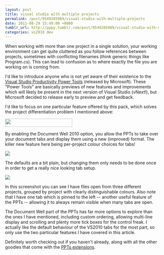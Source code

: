 ```yaml
---
layout: post
title: visual studio with multiple projects
permalink: /post/9549285969/visual-studio-with-multiple-projects
date: 2011-08-29 15:49:00 +0000
tumblr_url: http://pppy.tumblr.com/post/9549285969/visual-studio-with-multiple-projects
categories: vs2010 dev
---
```

<p>When working with more than one project in a single solution, your working environment can get quite cluttered as you follow references between projects, sometimes with conflicting filenames (think generic things like Program.cs). This can lead to confusion as to where exactly the file you are working on is coming from.</p>&#13;
<p>I'd like to introduce anyone who is not yet aware of their existence to the <a target="_blank" href="http://visualstudiogallery.msdn.microsoft.com/d0d33361-18e2-46c0-8ff2-4adea1e34fef/">Visual Studio Productivity Power Tools</a> (released by Microsoft). These "Power Tools" are basically previews of new features and improvements which will likely be present in the next version of Visual Studio (vNext!), but Microsoft decided to release early to preview and get feedback.</p>&#13;
<p>I'd like to focus on one particular feature offered by this pack, which solves the project differentiation problem I mentioned above:</p>&#13;
<p><img src="http://puu.sh/4VKV" width="220" height="27" /></p>&#13;
<p>By enabling the Document Well 2010 option, you allow the PPTs to take over your document tabs and display them using a new (improved) format. The killer new feature here being per-project colour choices for tabs!</p>&#13;
<p><img src="http://puu.sh/4VLf" /></p>&#13;
<p>The defaults are a bit plain, but changing them only needs to be done once in order to get a really nice looking tab setup.</p>&#13;
<p><img src="http://puu.sh/4VLo" /></p>&#13;
<p>In this screenshot you can see I have files open from three different projects, grouped by project with clearly distinguishable colours. Also note that I have one tab which is pinned to the left -- another useful feature of the PPTs -- allowing it to always remain visible when many tabs are open.</p>&#13;
<p>The Document Well part of the PPTs has far more options to explore than the ones I have mentioned, including custom ordering, allowing multi-line display and scrolling and plenty more tick boxes for the control freak. I actually like the default behaviour of the VS2010 tabs for the most part, so only use the two particular features I have covered in this article.</p>&#13;
<p>Definitely worth checking out if you haven't already, along with all the other goodies that come with the <a target="_blank" href="http://visualstudiogallery.msdn.microsoft.com/d0d33361-18e2-46c0-8ff2-4adea1e34fef/">PPTs extensions</a>.</p> 